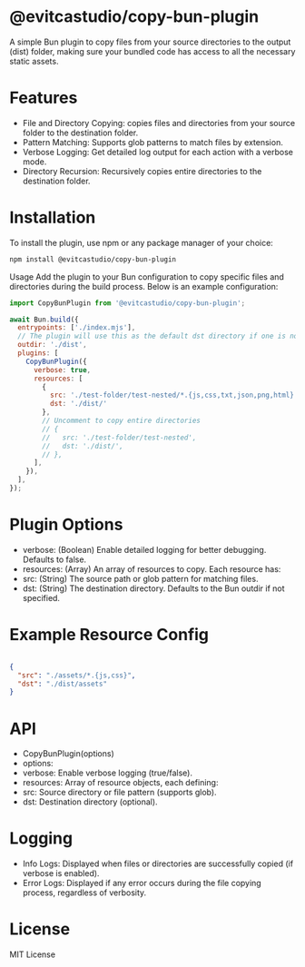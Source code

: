 # @evitcastudio/copy-bun-plugin

A simple Bun plugin to copy files from your source directories to the output (dist) folder, making sure your bundled code has access to all the necessary static assets.

# Features

- File and Directory Copying: copies files and directories from your source folder to the destination folder.
- Pattern Matching: Supports glob patterns to match files by extension.
- Verbose Logging: Get detailed log output for each action with a verbose mode.
- Directory Recursion: Recursively copies entire directories to the destination folder.

# Installation

To install the plugin, use npm or any package manager of your choice:

```bash
npm install @evitcastudio/copy-bun-plugin
```
Usage
Add the plugin to your Bun configuration to copy specific files and directories during the build process. Below is an example configuration:

```js
import CopyBunPlugin from '@evitcastudio/copy-bun-plugin';
```
```js
await Bun.build({
  entrypoints: ['./index.mjs'],
  // The plugin will use this as the default dst directory if one is not specified
  outdir: './dist',
  plugins: [
    CopyBunPlugin({
      verbose: true,
      resources: [
        {
          src: './test-folder/test-nested/*.{js,css,txt,json,png,html}', // Specify glob patterns!
          dst: './dist/'
        },
        // Uncomment to copy entire directories
        // {
        //   src: './test-folder/test-nested',
        //   dst: './dist/',
        // },
      ],
    }),
  ],
});
```

# Plugin Options
 - verbose: (Boolean) Enable detailed logging for better debugging. Defaults to false.
 - resources: (Array) An array of resources to copy. Each resource has:
 - src: (String) The source path or glob pattern for matching files.
 - dst: (String) The destination directory. Defaults to the Bun outdir if not specified.

# Example Resource Config
```json

{
  "src": "./assets/*.{js,css}",
  "dst": "./dist/assets"
}
```
# API

- CopyBunPlugin(options)
- options:
- verbose: Enable verbose logging (true/false).
- resources: Array of resource objects, each defining:
- src: Source directory or file pattern (supports glob).
- dst: Destination directory (optional).

# Logging

- Info Logs: Displayed when files or directories are successfully copied (if verbose is enabled).
- Error Logs: Displayed if any error occurs during the file copying process, regardless of verbosity.

# License

MIT License